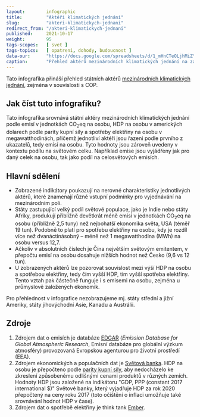 ```yaml
---
layout:        infographic
title:         "Aktéři klimatických jednání"
slug:          "akteri-klimatickych-jednani"
redirect_from: "/akteri-klimatickych-jednani"
published:     2021-10-17
weight:        95
tags-scopes:   [ svet ]
tags-topics:   [ opatreni, dohody, budoucnost ]
data-our:      "https://docs.google.com/spreadsheets/d/1_mHnCTeOLjhMiZY8_fcrgI4hy3v2iNf9EZ1ScUCQifY/edit?usp=sharing"
caption:       "Přehled aktérů mezinárodních klimatických jednání na základě dat o emisích skleníkových plynů, HDP, spotřebě elektřiny a velikosti populace ukazuje, že jednotliví aktéři vstupují do těchto jednání s různými výchozími podmínkami. Ty pak ovlivňují jejich vyjednávací pozici."
---
```


Tato infografika přináší přehled státních aktérů [mezinárodních klimatických jednání](/infografiky/svetove-dohody), zejména v souvislosti s <glossary id="cop">COP</glossary>.

## Jak číst tuto infografiku?

Tato infografika srovnává státní aktéry mezinárodních klimatických jednání podle emisí v jednotkách <glossary id="co2eq">CO<sub>2</sub>eq</glossary> na osobu, HDP na osobu v amerických dolarech podle parity kupní síly a spotřeby elektřiny na osobu v <glossary id="w">megawatthodinách</glossary>, přičemž jednotliví aktéři jsou řazeni podle prvního z ukazatelů, tedy emisí na osobu. Tyto hodnoty jsou zároveň uvedeny v kontextu podílu na světovém celku. Například emise jsou vyjádřeny jak pro daný celek na osobu, tak jako podíl na celosvětových emisích.

## Hlavní sdělení

- Zobrazené indikátory poukazují na nerovné charakteristiky jednotlivých aktérů, které znamenají různé vstupní podmínky pro vyjednávání na mezinárodním poli.
- Státy zastupující velký podíl světové populace, jako je Indie nebo státy Afriky, produkují přibližně devětkrát méně emisí v jednotkách CO<sub>2</sub>eq na osobu (přibližně 2,5 tuny) než nejbohatší ekonomika světa, USA (téměř 19 tun). Podobně to platí pro spotřebu elektřiny na osobu, kdy je rozdíl více než dvanáctinásobný – méně než 1 megawatthodina (MWh) na osobu versus 12,7.
- Ačkoliv v absolutních číslech je Čína největším světovým emitentem, v přepočtu emisí na osobu dosahuje nižších hodnot než Česko (9,6 vs 12 tun).
- U zobrazených aktérů lze pozorovat souvislost mezi výší HDP na osobu a spotřebou elektřiny, tedy čím vyšší HDP, tím vyšší spotřeba elektřiny. Tento vztah pak částečně funguje i s emisemi na osobu, zejména u průmyslově založených ekonomik.

Pro přehlednost v infografice nezobrazujeme mj. státy střední a jižní Ameriky, státy jihovýchodní Asie, Kanadu a Austrálii.

## Zdroje

1. Zdrojem dat o emisích je databáze [EDGAR](https://edgar.jrc.ec.europa.eu/) (*Emission Database for Global Atmospheric Research*, Emisní databáze pro globální výzkum atmosféry) provozovaná Evropskou agenturou pro životní prostředí (EEA).
2. Zdrojem ekonomických a populačních dat je [Světová banka](https://www.worldbank.org/en/home). HDP na osobu je přepočteno podle [parity kupní síly](https://cs.wikipedia.org/wiki/Parita_kupn%C3%AD_s%C3%ADly), aby nedocházelo ke zkreslení způsobenému odlišnými cenami produktů v různých zemích. Hodnoty HDP jsou založené na indikátoru "GDP, PPP (constant 2017 international $)" Světové banky, který vyjadřuje HDP za rok 2020 přepočtený na ceny roku 2017 (toto očištění o inflaci umožňuje také srovnávání hodnot HDP v čase).
3. Zdrojem dat o spotřebě elektřiny je think tank [Ember](https://ember-climate.org/).

